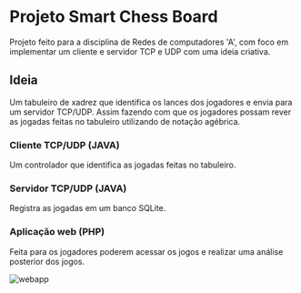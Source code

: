 # Projeto Smart Chess Board

Projeto feito para a disciplina de Redes de computadores 'A', com foco
em implementar um cliente e servidor TCP e UDP com uma ideia criativa.

## Ideia
Um tabuleiro de xadrez que identifica os lances dos jogadores e envia para um servidor TCP/UDP. 
Assim fazendo com que os jogadores possam rever as jogadas feitas no tabuleiro utilizando de notação agébrica.

### Cliente TCP/UDP (JAVA)
Um controlador que identifica as jogadas feitas no tabuleiro.

### Servidor TCP/UDP (JAVA)
Registra as jogadas em um banco SQLite.

### Aplicação web (PHP)
Feita para os jogadores poderem acessar os jogos e realizar uma análise posterior dos jogos.

![webapp](https://i.ibb.co/8B3cf6p/photo5113918711131121816.jpg)
